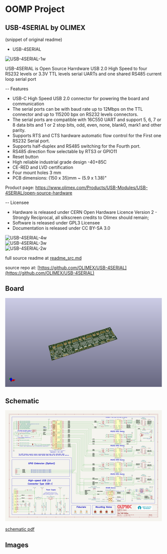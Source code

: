# OOMP Project  
## USB-4SERIAL  by OLIMEX  
  
(snippet of original readme)  
  
- USB-4SERIAL  
  
![USB-4SERIAL-1w](IMG/USB-4SERIAL-1w.jpg)  
  
USB-4SERIAL is Open Source Harrdware USB 2.0 High Speed to four RS232 levels or 3.3V TTL levels serial UARTs and one shared RS485 current loop serial port  
  
-- Features  
* USB-C High Speed USB 2.0 connector for powering the board and communication  
* The serial ports can be with baud rate up to 12Mbps on the TTL connector and up to 115200 bpx on RS232 levels connectors.  
* The serial ports are compatible with 16C550 UART and support 5, 6, 7 or 8 data bits and 1 or 2 stop bits, odd, even, none, blank0, mark1 and other parity.  
* Supports RTS and CTS hardware automatic flow control for the First one RS232 Serial port.  
* Supports half-duplex and RS485 switching for the Fourth port.  
* RS485 direction flow selectable by RTS3 or GPIO11  
* Reset button  
* High reliable industrial grade design -40+85C  
* CE-RED and LVD certification  
* Four mount holes 3 mm  
* PCB dimensions: (150 x 35)mm ~ (5.9 x 1.38)"  
  
Product page: https://www.olimex.com/Products/USB-Modules/USB-4SERIAL/open-source-hardware  
  
-- Licensee  
* Hardware is released under CERN Open Hardware Licence Version 2 - Strongly Reciprocal, all silkscreen credits to Olimex should remain;  
* Software is released under GPL3 Licensee  
* Documentation is released under CC BY-SA 3.0  
  
![USB-4SERIAL-4w](IMG/USB-4SERIAL-4w.jpg)  
![USB-4SERIAL-3w](IMG/USB-4SERIAL-3w.jpg)  
![USB-4SERIAL-2w](IMG/USB-4SERIAL-2w.jpg)  
  
  full source readme at [readme_src.md](readme_src.md)  
  
source repo at: [https://github.com/OLIMEX/USB-4SERIAL](https://github.com/OLIMEX/USB-4SERIAL)  
## Board  
  
[![working_3d.png](working_3d_600.png)](working_3d.png)  
## Schematic  
  
[![working_schematic.png](working_schematic_600.png)](working_schematic.png)  
  
[schematic pdf](working_schematic.pdf)  
## Images  

